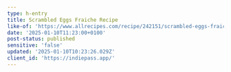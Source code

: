 ```yaml
---
type: h-entry
title: Scrambled Eggs Fraiche Recipe
like-of: 'https://www.allrecipes.com/recipe/242151/scrambled-eggs-fraiche/'
date: '2025-01-10T11:23:00+0100'
post-status: published
sensitive: 'false'
updated: '2025-01-10T10:23:26.029Z'
client_id: 'https://indiepass.app/'
---
```


